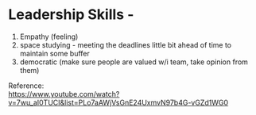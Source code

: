 # Leadership Skills - 

1. Empathy (feeling)
2. space studying - meeting the deadlines little bit ahead of time to maintain some buffer
3. democratic (make sure people are valued w/i team, take opinion from them)

Reference:  
https://www.youtube.com/watch?v=7wu_aI0TUCI&list=PLo7aAWjVsGnE24UxmvN97b4G-vGZd1WG0
